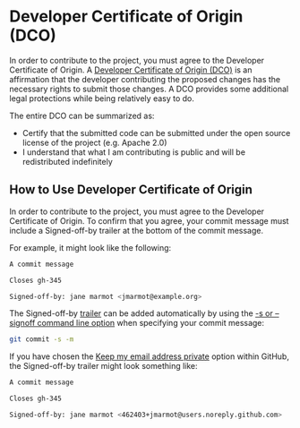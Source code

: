 # Developer Certificate of Origin (DCO)
In order to contribute to the project, you must agree to the Developer Certificate of Origin. A [Developer Certificate of Origin (DCO)](https://developercertificate.org/)
is an affirmation that the developer contributing the proposed changes has the necessary rights to submit those changes.
A DCO provides some additional legal protections while being relatively easy to do. 

The entire DCO can be summarized as:
- Certify that the submitted code can be submitted under the open source license of the project (e.g. Apache 2.0)
- I understand that what I am contributing is public and will be redistributed indefinitely


## How to Use Developer Certificate of Origin
In order to contribute to the project, you must agree to the Developer Certificate of Origin. To confirm that you agree, your commit message must include a Signed-off-by trailer at the bottom of the commit message. 

For example, it might look like the following:
```bash
A commit message

Closes gh-345

Signed-off-by: jane marmot <jmarmot@example.org>
```

The Signed-off-by [trailer](https://git-scm.com/docs/git-interpret-trailers) can be added automatically by using the [-s or –signoff command line option](https://git-scm.com/docs/git-commit/2.13.7#Documentation/git-commit.txt--s) when specifying your commit message:
```bash
git commit -s -m
```
If you have chosen the [Keep my email address private](https://docs.github.com/en/account-and-profile/setting-up-and-managing-your-personal-account-on-github/managing-email-preferences/setting-your-commit-email-address#about-commit-email-addresses) option within GitHub, the Signed-off-by trailer might look something like:
```bash
A commit message

Closes gh-345

Signed-off-by: jane marmot <462403+jmarmot@users.noreply.github.com>
```



